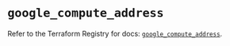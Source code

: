 # `google_compute_address`

Refer to the Terraform Registry for docs: [`google_compute_address`](https://registry.terraform.io/providers/hashicorp/google/6.14.0/docs/resources/compute_address).

